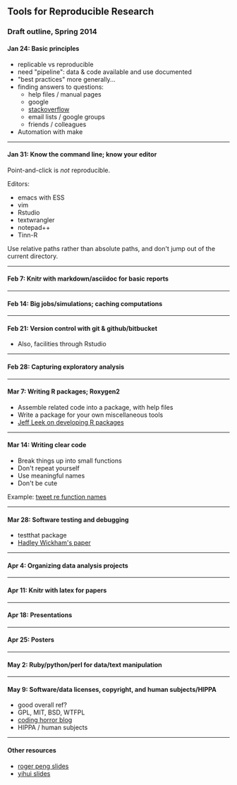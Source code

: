 <link href="http://kevinburke.bitbucket.org/markdowncss/markdown.css" rel="stylesheet"></link>
<link href="markdown_modified.css" rel="stylesheet"></link>

## Tools for Reproducible Research

### Draft outline, Spring 2014


#### Jan 24: Basic principles
 - replicable vs reproducible
 - need "pipeline": data & code available and use documented
 - "best practices" more generally...
 - finding answers to questions:
   - help files / manual pages
   - google
   - [stackoverflow](http://stackoverflow.com)
   - email lists / google groups
   - friends / colleagues
 - Automation with make

<p><hr/></p>

#### Jan 31: Know the command line; know your editor

Point-and-click is _not_ reproducible.

Editors:
 - emacs with ESS
 - vim
 - Rstudio
 - textwrangler
 - notepad++
 - Tinn-R

Use relative paths rather than absolute paths, and don't jump out of
the current directory.

<p><hr/></p>

#### Feb 7:  Knitr with markdown/asciidoc for basic reports

<p><hr/></p>

#### Feb 14: Big jobs/simulations; caching computations

<p><hr/></p>

#### Feb 21: Version control with git & github/bitbucket

 - Also, facilities through Rstudio

<p><hr/></p>

#### Feb 28: Capturing exploratory analysis

<p><hr/></p>

#### Mar 7: Writing R packages; Roxygen2

 - Assemble related code into a package, with help files
 - Write a package for your own miscellaneous tools
 - [Jeff Leek on developing R packages](https://github.com/jtleek/rpackages)

<p><hr/></p>

#### Mar 14:  Writing clear code

 - Break things up into small functions
 - Don't repeat yourself
 - Use meaningful names
 - Don't be cute

Example: [tweet re function names](https://twitter.com/richierocks/status/388609208293556224)

<p><hr/></p>

#### Mar 28: Software testing and debugging

 - testthat package
 - [Hadley Wickham's paper](http://journal.r-project.org/archive/2011-1/RJournal_2011-1_Wickham.pdf)

<p><hr/></p>

#### Apr 4: Organizing data analysis projects

<p><hr/></p>

#### Apr 11:  Knitr with latex for papers

<p><hr/></p>

#### Apr 18: Presentations

<p><hr/></p>

#### Apr 25: Posters

<p><hr/></p>

#### May 2:  Ruby/python/perl for data/text manipulation

<p><hr/></p>

#### May 9:  Software/data licenses, copyright, and human subjects/HIPPA

 - good overall ref?
 - GPL, MIT, BSD, WTFPL
 - [coding horror blog](http://www.codinghorror.com/blog/2007/04/pick-a-license-any-license.html)
 - HIPPA / human subjects


<p><hr/></p>

#### Other resources

- [roger peng slides](http://www.stodden.net/AMP2011/slides/pengslides.pdf)
- [yihui slides](http://yihui.name/slides/2012-knitr-RStudio.html)
